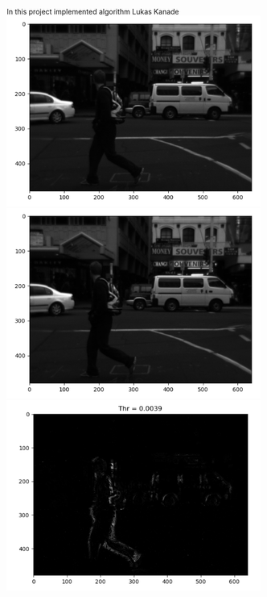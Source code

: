 In this project implemented algorithm Lukas Kanade 
![](ExampleResults/first.png)
![](ExampleResults/second.png)
![](ExampleResults/res.png)
